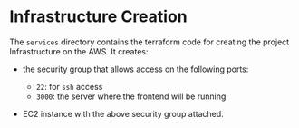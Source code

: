 # Infrastructure Creation

The `services` directory contains the terraform code for creating the project Infrastructure on the AWS. It creates:
- the security group that allows access on the following ports:
    - `22`: for `ssh` access
    - `3000`: the server where the frontend will be running

- EC2 instance with the above security group attached.
